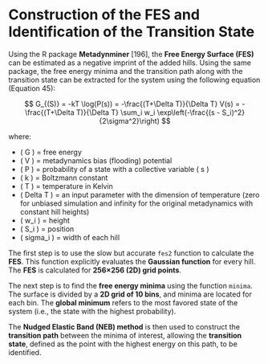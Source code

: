 # Construction of the FES and Identification of the Transition State

Using the R package **Metadynminer** [196], the **Free Energy Surface (FES)** can be estimated as a negative imprint of the added hills. Using the same package, the free energy minima and the transition path along with the transition state can be extracted for the system using the following equation (Equation 45):

$$
G_{(S)} = -kT \log(P(s)) = -\frac{(T+\Delta T)}{\Delta T} V(s) = -\frac{(T+\Delta T)}{\Delta T} \sum_i w_i \exp\left(-\frac{(s - S_i)^2}{2\sigma^2}\right)
$$

where:  

- \( G \) = free energy  
- \( V \) = metadynamics bias (flooding) potential  
- \( P \) = probability of a state with a collective variable \( s \)  
- \( k \) = Boltzmann constant  
- \( T \) = temperature in Kelvin  
- \( Delta T \) = an input parameter with the dimension of temperature (zero for unbiased simulation and infinity for the original metadynamics with constant hill heights)  
- \( w_i \) = height  
- \( S_i \) = position  
- \( sigma_i \) = width of each hill  

The first step is to use the slow but accurate `fes2` function to calculate the **FES**. This function explicitly evaluates the **Gaussian function** for every hill. The **FES** is calculated for **256×256 (2D) grid points**.  

The next step is to find the **free energy minima** using the function `minima`. The surface is divided by a **2D grid of 10 bins**, and minima are located for each bin. The **global minimum** refers to the most favored state of the system (i.e., the state with the highest probability).  

The **Nudged Elastic Band (NEB) method** is then used to construct the **transition path** between the minima of interest, allowing the **transition state**, defined as the point with the highest energy on this path, to be identified.

